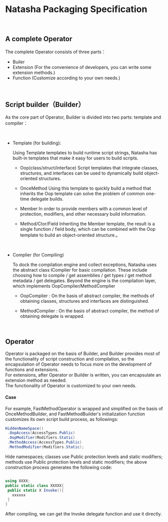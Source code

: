 # Natasha  Packaging Specification

<br/>

## A complete Operator

The complete Operator consists of three parts：

-  Builer
-  Extension (For the convenience of developers, you can write some extension methods.)
-  Function (Customize according to your own needs.)

<br/>


## Script builder（Builder）  

As the core part of Operator, Builder is divided into two parts: template and compiler：
 
<br/>  

   - Template (for building):  
        
        Using Template templates to build runtime script strings, Natasha has built-in templates that make it easy for users to build scripts.          
        
       - Oop(class/struct/interface) Script templates that integrate classes, structures, and interfaces can be used to dynamically build object-oriented structures.
         
       - OnceMethod Using this template to quickly build a method that inherits the Oop template can solve the problem of common one-time delegate builds.  
       
       - Member In order to provide members with a common level of protection, modifiers, and other necessary build information.
         
       - Method/Ctor/Field Inheriting the Member template, the result is a single function / field body, which can be combined with the Oop template to build an object-oriented structure.。
         
<br/>  
     
   - Complier (for Compiling)
     
        To dock the compilation engine and collect exceptions, Natasha uses the abstract class IComplier for basic compilation. 
        These include choosing how to compile / get assemblies / get types / get method metadata / get delegates. 
        Beyond the engine is the compilation layer, which implements OopComplier/MethodComplier
        
      - OopComplier : On the basis of abstract compiler, the methods of obtaining classes, structures and interfaces are distinguished.  
      
      - MethodComplier : On the basis of abstract compiler, the method of obtaining delegate is wrapped.
        
        

<br/>


## Operator

Operator is packaged on the basis of Builder, and Builder provides most of the functionality of script construction and compilation, so the encapsulation of Operator needs to focus more on the development of functions and extensions.    
For extensions, after Operator or Builder is written, you can encapsulate an extension method as needed.  
The functionality of Operator is customized to your own needs.

#### Case  

For example, FastMethodOperator is wrapped and simplified on the basis of OnceMethodBuilder, and FastMethodBuilder's initialization function customizes its own script build process, as followings:

```C#
HiddenNameSpace()
 .OopAccess(AccessTypes.Public)
 .OopModifier(Modifiers.Static)
 .MethodAccess(AccessTypes.Public)
 .MethodModifier(Modifiers.Static);

```  

Hide namespaces; classes use Public protection levels and static modifiers; methods use Public protection levels and static modifiers; the above construction process generates the following code:

```C#

using XXXX;
public static class XXXXX{
 public static X Invoke(){
   xxxxxx
 }
}

```
After compiling, we can get the Invoke delegate function and use it directly.
